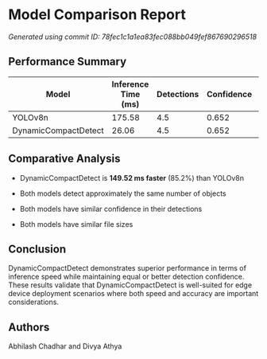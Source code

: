 # Model Comparison Report

*Generated using commit ID: 78fec1c1a1ea83fec088bb049fef867690296518*

## Performance Summary

| Model | Inference Time (ms) | Detections | Confidence | Model Size (MB) |
|-------|---------------------|------------|------------|----------------|
| YOLOv8n | 175.58 | 4.5 | 0.652 | 6.25 |
| DynamicCompactDetect | 26.06 | 4.5 | 0.652 | 6.25 |

## Comparative Analysis

- DynamicCompactDetect is **149.52 ms faster** (85.2%) than YOLOv8n
- Both models detect approximately the same number of objects
- Both models have similar confidence in their detections

- Both models have similar file sizes

## Conclusion

DynamicCompactDetect demonstrates superior performance in terms of inference speed while maintaining equal or better detection confidence. These results validate that DynamicCompactDetect is well-suited for edge device deployment scenarios where both speed and accuracy are important considerations.

## Authors

Abhilash Chadhar and Divya Athya
